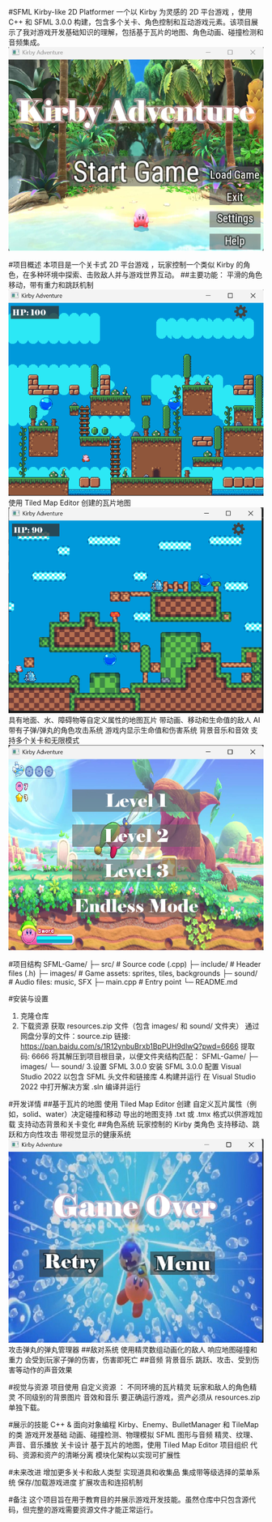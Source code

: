 #SFML Kirby-like 2D Platformer
一个以 Kirby 为灵感的 2D 平台游戏 ，使用 C++ 和 SFML 3.0.0 构建，包含多个关卡、角色控制和互动游戏元素。该项目展示了我对游戏开发基础知识的理解，包括基于瓦片的地图、角色动画、碰撞检测和音频集成。
![menu](images/menu.png)

#项目概述
本项目是一个关卡式 2D 平台游戏 ，玩家控制一个类似 Kirby 的角色，在多种环境中探索、击败敌人并与游戏世界互动。
##主要功能：
平滑的角色移动，带有重力和跳跃机制
![Kirby jump](images/jump.png)
使用 Tiled Map Editor 创建的瓦片地图
![Level 2 Screenshot](images/level3.png)
具有地面、水、障碍物等自定义属性的地图瓦片
带动画、移动和生命值的敌人 AI
带有子弹/弹丸的角色攻击系统
游戏内显示生命值和伤害系统
背景音乐和音效
支持多个关卡和无限模式
![Level Screenshot](images/level.png)

#项目结构
SFML-Game/
├─ src/         # Source code (.cpp)
├─ include/     # Header files (.h)
├─ images/      # Game assets: sprites, tiles, backgrounds
├─ sound/       # Audio files: music, SFX
├─ main.cpp     # Entry point
└─ README.md

#安装与设置
1. 克隆仓库
2. 下载资源
获取 resources.zip 文件（包含 images/ 和 sound/ 文件夹）
通过网盘分享的文件：source.zip
链接: https://pan.baidu.com/s/1R12ynbuBrxb1BpPUH9dlwQ?pwd=6666 提取码: 6666
将其解压到项目根目录，以便文件夹结构匹配：
SFML-Game/
├─ images/
└─ sound/
3.设置 SFML 3.0.0
安装 SFML 3.0.0
配置 Visual Studio 2022 以包含 SFML 头文件和链接库
4.构建并运行
在 Visual Studio 2022 中打开解决方案 .sln
编译并运行

#开发详情
##基于瓦片的地图
使用 Tiled Map Editor 创建
自定义瓦片属性（例如，solid、water）决定碰撞和移动
导出的地图支持 .txt 或 .tmx 格式以供游戏加载
支持动态背景和关卡变化
##角色系统
玩家控制的 Kirby 类角色
支持移动、跳跃和方向性攻击
带视觉显示的健康系统
![win Screenshot](images/win.png)
攻击弹丸的弹丸管理器
##敌对系统
使用精灵数组动画化的敌人
响应地图碰撞和重力
会受到玩家子弹的伤害，伤害即死亡
##音频
背景音乐
跳跃、攻击、受到伤害等动作的声音效果

#视觉与资源
项目使用 自定义资源 ：
不同环境的瓦片精灵
玩家和敌人的角色精灵
不同级别的背景图片
音效和音乐
要正确运行游戏，资产必须从 resources.zip 单独下载。

#展示的技能
C++ & 面向对象编程
Kirby、Enemy、BulletManager 和 TileMap 的类
游戏开发基础
动画、碰撞检测、物理模拟
SFML 图形与音频
精灵、纹理、声音、音乐播放
关卡设计
基于瓦片的地图，使用 Tiled Map Editor
项目组织
代码、资源和资产的清晰分离
模块化架构以实现可扩展性

#未来改进
增加更多关卡和敌人类型
实现道具和收集品
集成带等级选择的菜单系统
保存/加载游戏进度
扩展攻击和连招机制

#备注
这个项目旨在用于教育目的并展示游戏开发技能。虽然仓库中只包含源代码，但完整的游戏需要资源文件才能正常运行。
